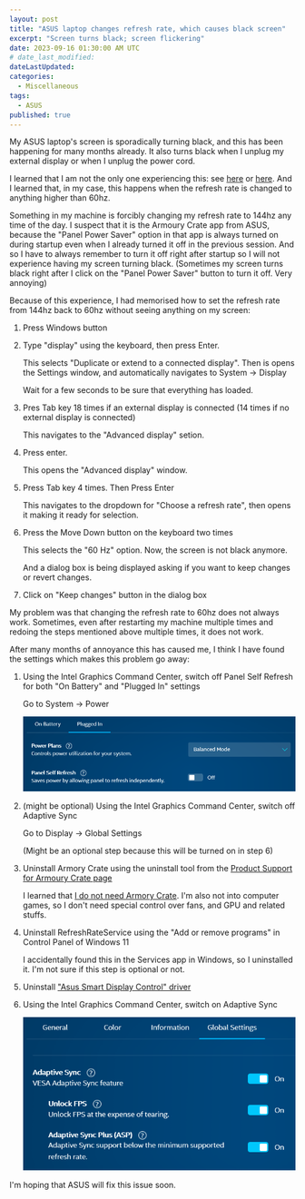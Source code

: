 ```yaml
---
layout: post
title: "ASUS laptop changes refresh rate, which causes black screen"
excerpt: "Screen turns black; screen flickering"
date: 2023-09-16 01:30:00 AM UTC
# date_last_modified:
dateLastUpdated:
categories:
  - Miscellaneous
tags: 
  - ASUS
published: true
---
```


My ASUS laptop's screen is sporadically turning black, and this has been happening for many months already. It also turns black when I unplug my external display or when I unplug the power cord.

I learned that I am not the only one experiencing this: see [here](https://learn.microsoft.com/en-us/answers/questions/492261/refresh-rate-automatically-changes-when-unpluging) or [here](https://www.reddit.com/r/Asustuf/comments/vrr38f/how_to_turn_off_panel_power_saver_mode_permanently/).
And I learned that, in my case, this happens when the refresh rate is changed to anything higher than 60hz. 
 
<!-- 
 - ["Refresh rate Automatically changes when unpluging the charger]"(https://learn.microsoft.com/en-us/answers/questions/492261/refresh-rate-automatically-changes-when-unpluging)
 - ["How to turn off Panel Power Saver mode permanently?"](https://www.reddit.com/r/Asustuf/comments/vrr38f/how_to_turn_off_panel_power_saver_mode_permanently/) 
-->

Something in my machine is forcibly changing my refresh rate to 144hz any time of the day. I suspect that it is the Armoury Crate app from ASUS, because the "Panel Power Saver" option in that app is always turned on during startup even when I already turned it off in the previous session. And so I have to always remember to turn it off right after startup so I will not experience having my screen turning black. (Sometimes my screen turns black right after I click on the "Panel Power Saver" button to turn it off. Very annoying)

Because of this experience, I had memorised how to set the refresh rate from 144hz back to 60hz without seeing anything on my screen:

1. Press Windows button

2. Type "display" using the keyboard, then press Enter. 

   This selects "Duplicate or extend to a connected display". Then is opens the Settings window, and automatically navigates to System -> Display

   Wait for a few seconds to be sure that everything has loaded.

3. Pres Tab key 18 times if an external display is connected (14 times if no external display is connected)

   This navigates to the "Advanced display" setion.

4. Press enter.

   This opens the "Advanced display" window.

5. Press Tab key 4 times. Then Press Enter

   This navigates to the dropdown for "Choose a refresh rate", then opens it making it ready for selection.

6. Press the Move Down button on the keyboard two times

   This selects the "60 Hz" option. Now, the screen is not black anymore.

   And a dialog box is being displayed asking if you want to keep changes or revert changes.

7. Click on "Keep changes" button in the dialog box

My problem was that changing the refresh rate to 60hz does not always work. Sometimes, even after restarting my machine multiple times and redoing the steps mentioned above multiple times, it does not work.

After many months of annoyance this has caused me, I think I have found the settings which makes this problem go away:

1. Using the Intel Graphics Command Center, switch off Panel Self Refresh for both "On Battery" and "Plugged In" settings

   Go to System -> Power

   ![Intel Graphics Command Center - Panel Self Refresh](/images/2023/2023-09-16-intel-graphics-command-center-panel-self-refresh.png)

2. (might be optional) Using the Intel Graphics Command Center, switch off Adaptive Sync

   Go to Display -> Global Settings

   (Might be an optional step because this will be turned on in step 6)

3. Uninstall Armory Crate using the uninstall tool from the [Product Support for Armoury Crate page](https://www.asus.com/supportonly/armoury%20crate/helpdesk_download/)

   I learned that [I do not need Armory Crate](https://www.reddit.com/r/ASUS/comments/pq23y3/do_i_need_armoury_crate/). I'm also not into computer games, so I don't need special control over fans, and GPU and related stuffs.

4. Uninstall RefreshRateService using the "Add or remove programs" in Control Panel of Windows 11

   I accidentally found this in the Services app in Windows, so I uninstalled it. I'm not sure if this step is optional or not.

5. Uninstall ["Asus Smart Display Control" driver](https://www.quora.com/I-am-just-using-a-new-Asus-TUF-A17-but-when-I-unplug-the-charger-the-refresh-rate-changes-from-144z-to-60-Hz-How-do-I-keep-the-display-144Hz-all-the-time/answer/Andrew-12720)

6. Using the Intel Graphics Command Center, switch on Adaptive Sync

   ![Intel Graphics Command Center - Adaptive Sync](/images/2023/2023-09-16-intel-graphics-command-center-adaptive-sync.png)

I'm hoping that ASUS will fix this issue soon.
